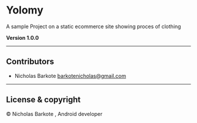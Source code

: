 # Yolomy

A sample Project on a static ecommerce site showing proces of clothing

**Version 1.0.0**


---
## Contributors
- Nicholas Barkote <barkotenicholas@gmail.com>


---

## License & copyright

© Nicholas Barkote , Android developer 